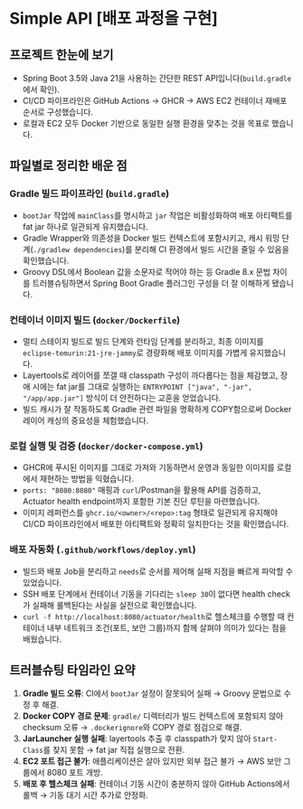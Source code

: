 # Simple API [배포 과정을 구현]

## 프로젝트 한눈에 보기
- Spring Boot 3.5와 Java 21을 사용하는 간단한 REST API입니다(`build.gradle`에서 확인).
- CI/CD 파이프라인은 GitHub Actions → GHCR → AWS EC2 컨테이너 재배포 순서로 구성했습니다.
- 로컬과 EC2 모두 Docker 기반으로 동일한 실행 환경을 맞추는 것을 목표로 했습니다.

## 파일별로 정리한 배운 점

### Gradle 빌드 파이프라인 (`build.gradle`)
- `bootJar` 작업에 `mainClass`를 명시하고 `jar` 작업은 비활성화하여 배포 아티팩트를 fat jar 하나로 일관되게 유지했습니다.
- Gradle Wrapper와 의존성을 Docker 빌드 컨텍스트에 포함시키고, 캐시 워밍 단계(`./gradlew dependencies`)를 분리해 CI 환경에서 빌드 시간을 줄일 수 있음을 확인했습니다.
- Groovy DSL에서 Boolean 값을 소문자로 적어야 하는 등 Gradle 8.x 문법 차이를 트러블슈팅하면서 Spring Boot Gradle 플러그인 구성을 더 잘 이해하게 됐습니다.

### 컨테이너 이미지 빌드 (`docker/Dockerfile`)
- 멀티 스테이지 빌드로 빌드 단계와 런타임 단계를 분리하고, 최종 이미지를 `eclipse-temurin:21-jre-jammy`로 경량화해 배포 이미지를 가볍게 유지했습니다.
- Layertools로 레이어를 쪼갤 때 classpath 구성이 까다롭다는 점을 체감했고, 장애 시에는 fat jar를 그대로 실행하는 `ENTRYPOINT ["java", "-jar", "/app/app.jar"]` 방식이 더 안전하다는 교훈을 얻었습니다.
- 빌드 캐시가 잘 작동하도록 Gradle 관련 파일을 명확하게 COPY함으로써 Docker 레이어 캐싱의 중요성을 체험했습니다.

### 로컬 실행 및 검증 (`docker/docker-compose.yml`)
- GHCR에 푸시된 이미지를 그대로 가져와 기동하면서 운영과 동일한 이미지를 로컬에서 재현하는 방법을 익혔습니다.
- `ports: "8080:8080"` 매핑과 `curl`/Postman을 활용해 API를 검증하고, Actuator health endpoint까지 포함한 기본 진단 루틴을 마련했습니다.
- 이미지 레퍼런스를 `ghcr.io/<owner>/<repo>:tag` 형태로 일관되게 유지해야 CI/CD 파이프라인에서 배포한 아티팩트와 정확히 일치한다는 것을 확인했습니다.

### 배포 자동화 (`.github/workflows/deploy.yml`)
- 빌드와 배포 Job을 분리하고 `needs`로 순서를 제어해 실패 지점을 빠르게 파악할 수 있었습니다.
- SSH 배포 단계에서 컨테이너 기동을 기다리는 `sleep 30`이 없다면 health check가 실패해 롤백된다는 사실을 실전으로 확인했습니다.
- `curl -f http://localhost:8080/actuator/health`로 헬스체크를 수행할 때 컨테이너 내부 네트워크 조건(포트, 보안 그룹)까지 함께 살펴야 의미가 있다는 점을 배웠습니다.

## 트러블슈팅 타임라인 요약
1. **Gradle 빌드 오류**: CI에서 `bootJar` 설정이 잘못되어 실패 → Groovy 문법으로 수정 후 해결.
2. **Docker COPY 경로 문제**: `gradle/` 디렉터리가 빌드 컨텍스트에 포함되지 않아 checksum 오류 → `.dockerignore`와 COPY 경로 점검으로 해결.
3. **JarLauncher 실행 실패**: layertools 추출 후 classpath가 맞지 않아 `Start-Class`를 찾지 못함 → fat jar 직접 실행으로 전환.
4. **EC2 포트 접근 불가**: 애플리케이션은 살아 있지만 외부 접근 불가 → AWS 보안 그룹에서 8080 포트 개방.
5. **배포 후 헬스체크 실패**: 컨테이너 기동 시간이 충분하지 않아 GitHub Actions에서 롤백 → 기동 대기 시간 추가로 안정화.

